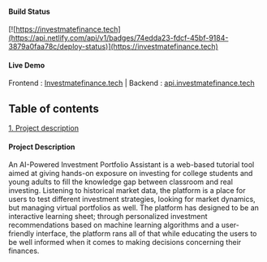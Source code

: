 #### Build Status 
[![https://investmatefinance.tech](https://api.netlify.com/api/v1/badges/74edda23-fdcf-45bf-9184-3879a0faa78c/deploy-status)](https://investmatefinance.tech)

#### Live Demo
Frontend : [Investmatefinance.tech](https://investmatefinance.tech)  |  Backend : [api.investmatefinance.tech](https://api.investmatefinance.tech)

## Table of contents
[1. Project description](#project-description)

#### Project Description 
An AI-Powered Investment Portfolio Assistant is a web-based tutorial tool aimed at giving hands-on exposure on investing for college students and young adults to fill the knowledge gap between classroom and real investing. Listening to historical market data, the platform is a place for users to test different investment strategies, looking for market dynamics, but managing virtual portfolios as well. The platform has designed to be an interactive learning sheet; through personalized investment recommendations based on machine learning algorithms and a user-friendly interface, the platform rans all of that while educating the users to be well informed when it comes to making decisions concerning their finances.


